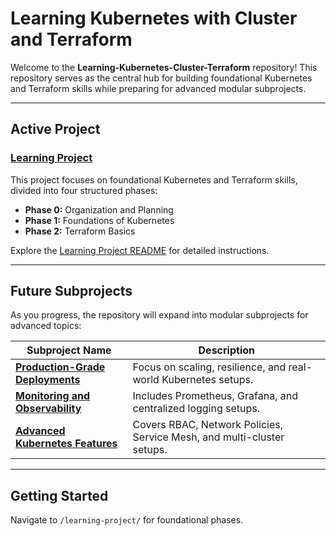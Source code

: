 # **Learning Kubernetes with Cluster and Terraform**

Welcome to the **Learning-Kubernetes-Cluster-Terraform** repository! This repository serves as the central hub for building foundational Kubernetes and Terraform skills while preparing for advanced modular subprojects.

---

## **Active Project**

### [Learning Project](./learning-project/README.md)

This project focuses on foundational Kubernetes and Terraform skills, divided into four structured phases:
- **Phase 0:** Organization and Planning
- **Phase 1:** Foundations of Kubernetes
- **Phase 2:** Terraform Basics

Explore the [Learning Project README](./learning-project/README.md) for detailed instructions.

---

## **Future Subprojects**

As you progress, the repository will expand into modular subprojects for advanced topics:

| **Subproject Name**                  | **Description**                                                                 |
|--------------------------------------|---------------------------------------------------------------------------------|
| **[Production-Grade Deployments](./future-projects/production-grade-deployments/README.md)**     | Focus on scaling, resilience, and real-world Kubernetes setups.                 |
| **[Monitoring and Observability](./future-projects/monitoring-and-observability/README.md)**     | Includes Prometheus, Grafana, and centralized logging setups.                   |
| **[Advanced Kubernetes Features](./future-projects/advanced-kubernetes-features/README.md)**     | Covers RBAC, Network Policies, Service Mesh, and multi-cluster setups.          |

---

## **Getting Started**

Navigate to `/learning-project/` for foundational phases.



